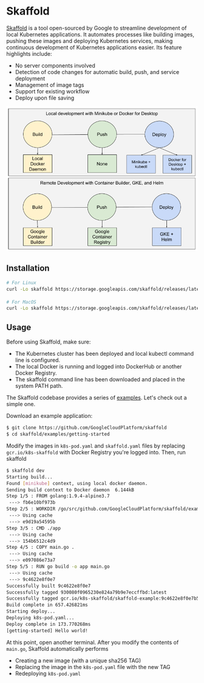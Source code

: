 # Skaffold

[Skaffold](https://github.com/GoogleCloudPlatform/skaffold) is a tool open-sourced by Google to streamline development of local Kubernetes applications. It automates processes like building images, pushing these images and deploying Kubernetes services, making continuous development of Kubernetes applications easier. Its feature highlights include:

* No server components involved
* Detection of code changes for automatic build, push, and service deployment
* Management of image tags
* Support for existing workflow
* Deploy upon file saving

![](../../.gitbook/assets/skaffold1%20%283%29.png)

## Installation

```bash
# For Linux
curl -Lo skaffold https://storage.googleapis.com/skaffold/releases/latest/skaffold-linux-amd64 && chmod +x skaffold && sudo mv skaffold /usr/local/bin

# For MacOS
curl -Lo skaffold https://storage.googleapis.com/skaffold/releases/latest/skaffold-darwin-amd64 && chmod +x skaffold && sudo mv skaffold /usr/local/bin
```

## Usage

Before using Skaffold, make sure:

* The Kubernetes cluster has been deployed and local kubectl command line is configured.
* The local Docker is running and logged into DockerHub or another Docker Registry.
* The skaffold command line has been downloaded and placed in the system PATH path.

The Skaffold codebase provides a series of [examples](https://github.com/GoogleCloudPlatform/skaffold/tree/master/examples). Let's check out a simple one.

Download an example application:

```bash
$ git clone https://github.com/GoogleCloudPlatform/skaffold
$ cd skaffold/examples/getting-started
```

Modify the images in `k8s-pod.yaml` and `skaffold.yaml` files by replacing `gcr.io/k8s-skaffold` with Docker Registry you're logged into. Then, run skaffold

```bash
$ skaffold dev
Starting build...
Found [minikube] context, using local docker daemon.
Sending build context to Docker daemon  6.144kB
Step 1/5 : FROM golang:1.9.4-alpine3.7
 ---> fb6e10bf973b
Step 2/5 : WORKDIR /go/src/github.com/GoogleCloudPlatform/skaffold/examples/getting-started
 ---> Using cache
 ---> e9d19a54595b
Step 3/5 : CMD ./app
 ---> Using cache
 ---> 154b6512c4d9
Step 4/5 : COPY main.go .
 ---> Using cache
 ---> e097086e73a7
Step 5/5 : RUN go build -o app main.go
 ---> Using cache
 ---> 9c4622e8f0e7
Successfully built 9c4622e8f0e7
Successfully tagged 930080f0965230e824a79b9e7eccffbd:latest
Successfully tagged gcr.io/k8s-skaffold/skaffold-example:9c4622e8f0e7b5549a61a503bf73366a9cf7f7512aa8e9d64f3327a3c7fded1b
Build complete in 657.426821ms
Starting deploy...
Deploying k8s-pod.yaml...
Deploy complete in 173.770268ms
[getting-started] Hello world!
```

At this point, open another terminal. After you modify the contents of `main.go`, Skaffold automatically performs

* Creating a new image (with a unique sha256 TAG)
* Replacing the image in the `k8s-pod.yaml` file with the new TAG
* Redeploying `k8s-pod.yaml`